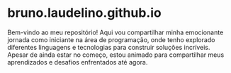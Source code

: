 # bruno.laudelino.github.io
Bem-vindo ao meu repositório! Aqui vou compartilhar minha emocionante jornada como iniciante na área de programação, onde tenho explorado diferentes linguagens e tecnologias para construir soluções incríveis. Apesar de ainda estar no começo, estou animado para compartilhar meus aprendizados e desafios enfrentados até agora.
